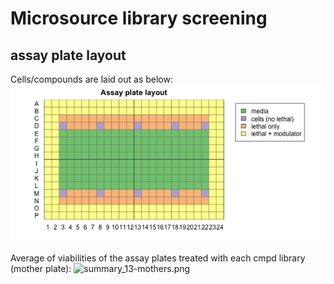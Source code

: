# Microsource library screening

## assay plate layout
Cells/compounds are laid out as below:
![assay plate](../../plots/assay_plate_layout.png)

Average of viabilities of the assay plates treated with each cmpd library (mother plate):
![summary_13-mothers.png](../../plots/summary_13-mothers.png")
